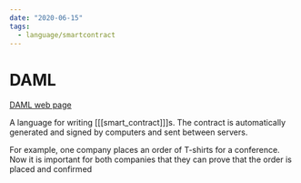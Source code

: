 ```yaml
---
date: "2020-06-15"
tags:
  - language/smartcontract
---
```


# DAML

[DAML web page](https://daml.com/)

A language for writing [[[smart_contract]]]s.
The contract is automatically generated and signed by computers and sent between servers.

For example, one company places an order of T-shirts for a conference. Now it
is important for both companies that they can prove that the order is placed and confirmed
